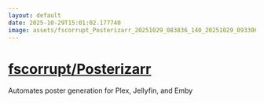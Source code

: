```yaml
---
layout: default
date: 2025-10-29T15:01:02.177740
image: assets/fscorrupt_Posterizarr_20251029_083836_140_20251029_093306_c475a4--20251029T103519582--cropped.png
---
```


# [fscorrupt/Posterizarr](https://github.com/fscorrupt/Posterizarr/)

Automates poster generation for Plex, Jellyfin, and Emby

